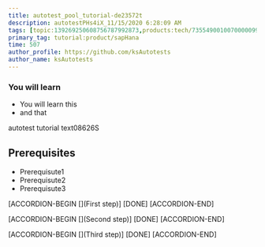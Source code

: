 ```yaml
---
title: autotest_pool_tutorial-de23572t
description: autotestPHs4iX_11/15/2020 6:28:09 AM
tags: [topic:139269250608756787992873,products:tech/73554900100700000996,tutorial:experience/advanced]
primary_tag: tutorial:product/sapHana
time: 507
author_profile: https://github.com/ksAutotests
author_name: ksAutotests
---
```

### You will learn
- You will learn this
- and that

autotest tutorial text08626S

## Prerequisites
- Prerequisute1
- Prerequisute2
- Prerequisute3

[ACCORDION-BEGIN [](First step)]
[DONE]
[ACCORDION-END]

[ACCORDION-BEGIN [](Second step)]
[DONE]
[ACCORDION-END]

[ACCORDION-BEGIN [](Third step)]
[DONE]
[ACCORDION-END]

